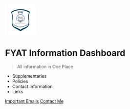 
![logo](img/tiny.png)

# FYAT Information Dashboard

> All information in One Place

-   Supplementaries
-   Policies
-   Contact Information
-   Links

[Important Emails](#important-emails)
[Contact Me](#contact-me)